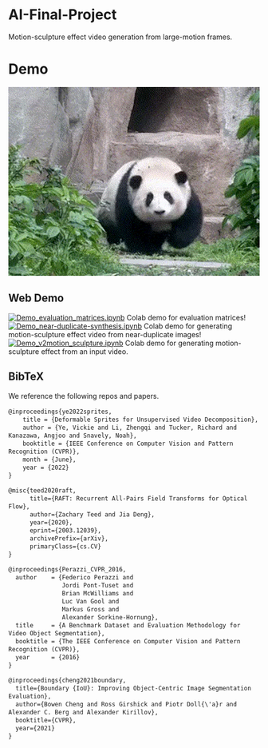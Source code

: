 # AI-Final-Project
Motion-sculpture effect video generation from large-motion frames.

# Demo
![Panda](https://github.com/Crowded-dorm/AI-Final-Project/blob/main/assets/panda/result.gif)

## Web Demo
[![Demo_evaluation_matrices.ipynb](https://colab.research.google.com/assets/colab-badge.svg)](https://colab.research.google.com/github/Crowded-dorm/AI-Final-Project/blob/main/Demo_evaluation_matrices.ipynb) Colab demo for evaluation matrices!  
[![Demo_near-duplicate-synthesis.ipynb](https://colab.research.google.com/assets/colab-badge.svg)](https://colab.research.google.com/github/Crowded-dorm/AI-Final-Project/blob/main/Demo_near-duplicate-synthesis.ipynb) Colab demo for generating motion-sculpture effect video from near-duplicate images!  
[![Demo_v2motion_sculpture.ipynb](https://colab.research.google.com/assets/colab-badge.svg)](https://colab.research.google.com/github/Crowded-dorm/AI-Final-Project/blob/main/Demo_v2motion_sculpture.ipynb) Colab demo for generating motion-sculpture effect from an input video.

## BibTeX
We reference the following repos and papers.

```
@inproceedings{ye2022sprites,
    title = {Deformable Sprites for Unsupervised Video Decomposition},
    author = {Ye, Vickie and Li, Zhengqi and Tucker, Richard and Kanazawa, Angjoo and Snavely, Noah},
    booktitle = {IEEE Conference on Computer Vision and Pattern Recognition (CVPR)},
    month = {June},
    year = {2022}
}
```

```
@misc{teed2020raft,
      title={RAFT: Recurrent All-Pairs Field Transforms for Optical Flow}, 
      author={Zachary Teed and Jia Deng},
      year={2020},
      eprint={2003.12039},
      archivePrefix={arXiv},
      primaryClass={cs.CV}
}
```

```
@inproceedings{Perazzi_CVPR_2016,
  author    = {Federico Perazzi and
               Jordi Pont-Tuset and
               Brian McWilliams and
               Luc Van Gool and
               Markus Gross and
               Alexander Sorkine-Hornung},
  title     = {A Benchmark Dataset and Evaluation Methodology for Video Object Segmentation},
  booktitle = {The IEEE Conference on Computer Vision and Pattern Recognition (CVPR)},
  year      = {2016}
}
```

```
@inproceedings{cheng2021boundary,
  title={Boundary {IoU}: Improving Object-Centric Image Segmentation Evaluation},
  author={Bowen Cheng and Ross Girshick and Piotr Doll{\'a}r and Alexander C. Berg and Alexander Kirillov},
  booktitle={CVPR},
  year={2021}
}
```

